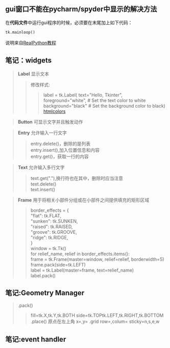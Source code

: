 ## gui窗口不能在pycharm/spyder中显示的解决方法

 在**代码文件**中运行gui程序的时候，必须要在末尾加上如下代码：
 

```python
tk.mainloop()
```
说明来自[RealPython教程](https://realpython.com/python-gui-tkinter/#building-your-first-python-gui-application-with-tkinter)

## 笔记：widgets

>**Label**	显示文本
>> 修改样式:  
>>>label = tk.Label(
>>>text="Hello, Tkinter",  
>>>foreground="white",  # Set the text color to white  
>>>background="black"  # Set the background color to black)
>>[htmlcolors](https://htmlcolorcodes.com/color-names/)


>**Button**	可显示文字并且触发动作


>**Entry**	允许输入一行文字
>>entry.delete()，删除的是列表  
>>entry.insert(),加入位置信息和内容  
>>entry.get()，获取一行的内容


>**Text**	允许输入多行文字
>>text.get("<line>.<char>"),换行符也在其中，删除时应当注意  
>>text.delete()    
>>text.insert()


>**Frame**	用于将相关小部件分组或在小部件之间提供填充的矩形区域  
>>border_effects = {  
>>"flat": tk.FLAT,  
>>"sunken": tk.SUNKEN,  
>>"raised": tk.RAISED,  
>>"groove": tk.GROOVE,  
>>"ridge": tk.RIDGE,  
>>}  
>>window = tk.Tk()  
>>for relief_name, relief in border_effects.items():  
>>frame = tk.Frame(master=window, relief=relief, borderwidth=5)  
>>frame.pack(side=tk.LEFT)  
>>label = tk.Label(master=frame, text=relief_name)  
>>label.pack()



## 笔记:Geometry Manager
>.pack()
>>fill=tk.X,tk.Y,tk.BOTH
>>side=tk.TOPtk.LEFT,tk.RIGHT,tk.BOTTOM
>.place()
>>原点在左上角
>>x=,y=
>.grid
>>row=,colum=
>>sticky=n,s,e,w

## 笔记:event handler
